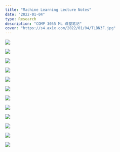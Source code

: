 ```yaml
---
title: "Machine Learning Lecture Notes"
date: "2022-01-04"
type: Research
description: "COMP 3055 ML 课堂笔记"
cover: "https://s4.ax1x.com/2022/01/04/TLBN3F.jpg"
---
```


![](1.jpg)

![](2.jpg)

![](3.jpg)

![](4.jpg)

![](5.jpg)

![](6.jpg)

![](7.jpg)

![](8.jpg)

![](9.jpg)

![](10.jpg)

![](11.jpg)

![](12.jpg)
